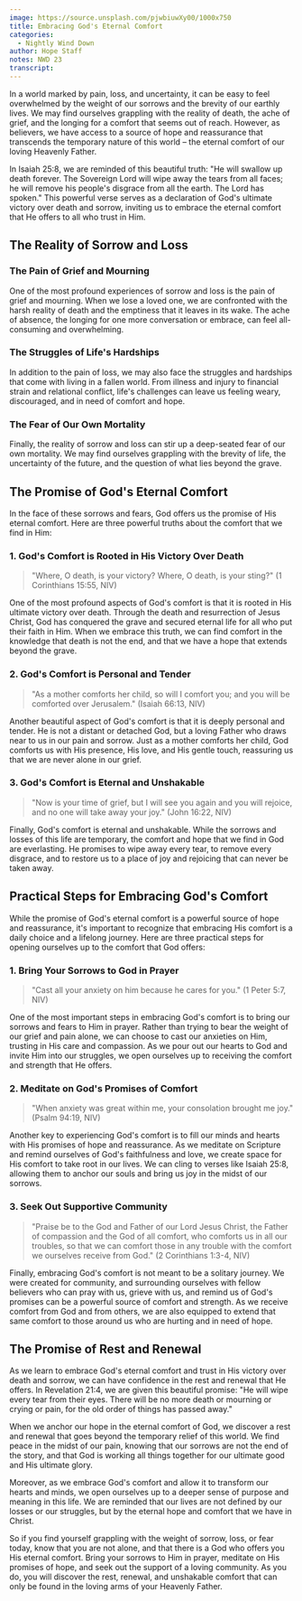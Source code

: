 ```yaml
---
image: https://source.unsplash.com/pjwbiuwXy00/1000x750
title: Embracing God's Eternal Comfort
categories:
  - Nightly Wind Down
author: Hope Staff
notes: NWD 23
transcript:
---
```

In a world marked by pain, loss, and uncertainty, it can be easy to feel overwhelmed by the weight of our sorrows and the brevity of our earthly lives. We may find ourselves grappling with the reality of death, the ache of grief, and the longing for a comfort that seems out of reach. However, as believers, we have access to a source of hope and reassurance that transcends the temporary nature of this world – the eternal comfort of our loving Heavenly Father.

In Isaiah 25:8, we are reminded of this beautiful truth: "He will swallow up death forever. The Sovereign Lord will wipe away the tears from all faces; he will remove his people's disgrace from all the earth. The Lord has spoken." This powerful verse serves as a declaration of God's ultimate victory over death and sorrow, inviting us to embrace the eternal comfort that He offers to all who trust in Him.

## The Reality of Sorrow and Loss

### The Pain of Grief and Mourning

One of the most profound experiences of sorrow and loss is the pain of grief and mourning. When we lose a loved one, we are confronted with the harsh reality of death and the emptiness that it leaves in its wake. The ache of absence, the longing for one more conversation or embrace, can feel all-consuming and overwhelming.

### The Struggles of Life's Hardships

In addition to the pain of loss, we may also face the struggles and hardships that come with living in a fallen world. From illness and injury to financial strain and relational conflict, life's challenges can leave us feeling weary, discouraged, and in need of comfort and hope.

### The Fear of Our Own Mortality

Finally, the reality of sorrow and loss can stir up a deep-seated fear of our own mortality. We may find ourselves grappling with the brevity of life, the uncertainty of the future, and the question of what lies beyond the grave.

## The Promise of God's Eternal Comfort

In the face of these sorrows and fears, God offers us the promise of His eternal comfort. Here are three powerful truths about the comfort that we find in Him:

### 1\. God's Comfort is Rooted in His Victory Over Death

> "Where, O death, is your victory? Where, O death, is your sting?" (1 Corinthians 15:55, NIV)

One of the most profound aspects of God's comfort is that it is rooted in His ultimate victory over death. Through the death and resurrection of Jesus Christ, God has conquered the grave and secured eternal life for all who put their faith in Him. When we embrace this truth, we can find comfort in the knowledge that death is not the end, and that we have a hope that extends beyond the grave.

### 2\. God's Comfort is Personal and Tender

> "As a mother comforts her child, so will I comfort you; and you will be comforted over Jerusalem." (Isaiah 66:13, NIV)

Another beautiful aspect of God's comfort is that it is deeply personal and tender. He is not a distant or detached God, but a loving Father who draws near to us in our pain and sorrow. Just as a mother comforts her child, God comforts us with His presence, His love, and His gentle touch, reassuring us that we are never alone in our grief.

### 3\. God's Comfort is Eternal and Unshakable

> "Now is your time of grief, but I will see you again and you will rejoice, and no one will take away your joy." (John 16:22, NIV)

Finally, God's comfort is eternal and unshakable. While the sorrows and losses of this life are temporary, the comfort and hope that we find in God are everlasting. He promises to wipe away every tear, to remove every disgrace, and to restore us to a place of joy and rejoicing that can never be taken away.

## Practical Steps for Embracing God's Comfort

While the promise of God's eternal comfort is a powerful source of hope and reassurance, it's important to recognize that embracing His comfort is a daily choice and a lifelong journey. Here are three practical steps for opening ourselves up to the comfort that God offers:

### 1\. Bring Your Sorrows to God in Prayer

> "Cast all your anxiety on him because he cares for you." (1 Peter 5:7, NIV)

One of the most important steps in embracing God's comfort is to bring our sorrows and fears to Him in prayer. Rather than trying to bear the weight of our grief and pain alone, we can choose to cast our anxieties on Him, trusting in His care and compassion. As we pour out our hearts to God and invite Him into our struggles, we open ourselves up to receiving the comfort and strength that He offers.

### 2\. Meditate on God's Promises of Comfort

> "When anxiety was great within me, your consolation brought me joy." (Psalm 94:19, NIV)

Another key to experiencing God's comfort is to fill our minds and hearts with His promises of hope and reassurance. As we meditate on Scripture and remind ourselves of God's faithfulness and love, we create space for His comfort to take root in our lives. We can cling to verses like Isaiah 25:8, allowing them to anchor our souls and bring us joy in the midst of our sorrows.

### 3\. Seek Out Supportive Community

> "Praise be to the God and Father of our Lord Jesus Christ, the Father of compassion and the God of all comfort, who comforts us in all our troubles, so that we can comfort those in any trouble with the comfort we ourselves receive from God." (2 Corinthians 1:3-4, NIV)

Finally, embracing God's comfort is not meant to be a solitary journey. We were created for community, and surrounding ourselves with fellow believers who can pray with us, grieve with us, and remind us of God's promises can be a powerful source of comfort and strength. As we receive comfort from God and from others, we are also equipped to extend that same comfort to those around us who are hurting and in need of hope.

## The Promise of Rest and Renewal

As we learn to embrace God's eternal comfort and trust in His victory over death and sorrow, we can have confidence in the rest and renewal that He offers. In Revelation 21:4, we are given this beautiful promise: "He will wipe every tear from their eyes. There will be no more death or mourning or crying or pain, for the old order of things has passed away."

When we anchor our hope in the eternal comfort of God, we discover a rest and renewal that goes beyond the temporary relief of this world. We find peace in the midst of our pain, knowing that our sorrows are not the end of the story, and that God is working all things together for our ultimate good and His ultimate glory.

Moreover, as we embrace God's comfort and allow it to transform our hearts and minds, we open ourselves up to a deeper sense of purpose and meaning in this life. We are reminded that our lives are not defined by our losses or our struggles, but by the eternal hope and comfort that we have in Christ.

So if you find yourself grappling with the weight of sorrow, loss, or fear today, know that you are not alone, and that there is a God who offers you His eternal comfort. Bring your sorrows to Him in prayer, meditate on His promises of hope, and seek out the support of a loving community. As you do, you will discover the rest, renewal, and unshakable comfort that can only be found in the loving arms of your Heavenly Father.